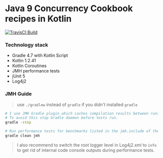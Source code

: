 Java 9 Concurrency Cookbook recipes in Kotlin
=============

[![TravisCI Build](https://travis-ci.org/hiper2d/java9-concurrency-cookbook.svg)](https://travis-ci.org/hiper2d/java9-concurrency-cookbook)

### Technology stack
* Gradle 4.7 with Kotlin Script
* Kotlin 1.2.41
* Kotlin Coroutines
* JMH performance tests
* jUnit 5
* Log4j2

### JMH Guide
> use `./gradlew` instead of `gradle` if you didn't installed `gradle`
```bash
# I use JMH Gradle plugin which caches compilation results between runs.
# To avoid this stop Gradle daemon before tests run.
gradle -stop

# Run performance tests for benchmarks listed in the jmh.include of the build.gradle.kts.
gradle clean jmh
```
> I also recommend to switch the root logger level in Log4j2.xml to `info`
> to get rid of internal code console outputs during performance tests.
